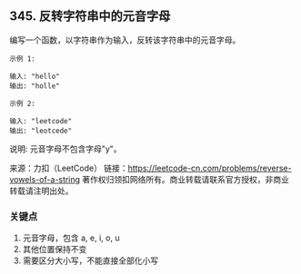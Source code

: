 ## 345. 反转字符串中的元音字母

编写一个函数，以字符串作为输入，反转该字符串中的元音字母。

```
示例 1:

输入: "hello"
输出: "holle"
```

```
示例 2:

输入: "leetcode"
输出: "leotcede"
```

说明:
元音字母不包含字母"y"。

来源：力扣（LeetCode）
链接：https://leetcode-cn.com/problems/reverse-vowels-of-a-string
著作权归领扣网络所有。商业转载请联系官方授权，非商业转载请注明出处。

### 关键点

1. 元音字母，包含 a, e, i, o, u
2. 其他位置保持不变
3. 需要区分大小写，不能直接全部化小写
